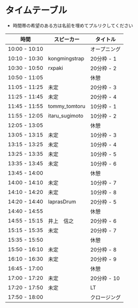 # タイムテーブル
- 時間帯の希望のある方は名前を埋めてプルリクしてください

| 時間          | スピーカー | タイトル |
|---------------|--------------------|------------|
| 10:00 - 10:10 |  | オープニング |
| 10:10 - 10:30 | kongmingstrap | 20分枠 - 1 |
| 10:30 - 10:50 | rxpaki | 20分枠 - 2 |
| 10:50 - 11:05 |  | 休憩 |
| 11:05 - 11:25 | 未定 | 20分枠 - 3 |
| 11:25 - 11:45 | 未定 | 20分枠 - 4 |
| 11:45 - 11:55 | tommy_tomtoru | 10分枠 - 1 |
| 11:55 - 12:05 | itaru_sugimoto | 10分枠 - 2 |
| 12:05 - 13:05 |  | 休憩 |
| 13:05 - 13:15 | 未定 | 10分枠 - 3 |
| 13:15 - 13:25 | 未定 | 10分枠 - 4 |
| 13:25 - 13:35 | 未定 | 10分枠 - 5 |
| 13:35 - 13:45 | 未定 | 10分枠 - 6 |
| 13:45 - 14:00 |  | 休憩 |
| 14:00 - 14:10 | 未定 | 10分枠 - 7 |
| 14:10 - 14:20 | 未定 | 10分枠 - 8 |
| 14:20 - 14:40 | laprasDrum | 20分枠 - 5 |
| 14:40 - 14:55 |  | 休憩 |
| 14:55 - 15:15 | 井上　信之 | 20分枠 - 6 |
| 15:15 - 15:35 | 未定 | 20分枠 - 7 |
| 15:35 - 15:50 |  | 休憩 |
| 15:50 - 16:10 | 未定 | 20分枠 - 8 |
| 16:10 - 16:30 | 未定 | 20分枠 - 9 |
| 16:45 - 17:00 |  | 休憩 |
| 17:00 - 17:20 | 未定 | 20分枠 - 10 |
| 17:20 - 17:50 | 未定 | LT |
| 17:50 - 18:00 |  | クロージング |
